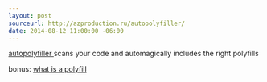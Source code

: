 ```yaml
---
layout: post
sourceurl: http://azproduction.ru/autopolyfiller/
date: 2014-08-12 11:00:00 -06:00
---
```


<a href="http://azproduction.ru/autopolyfiller/" target="_blank">
  autopolyfiller
</a> scans your code and automagically includes the right polyfills

bonus: <a href="http://remysharp.com/2010/10/08/what-is-a-polyfill/" target="_blank">
  what is a polyfill
</a>
